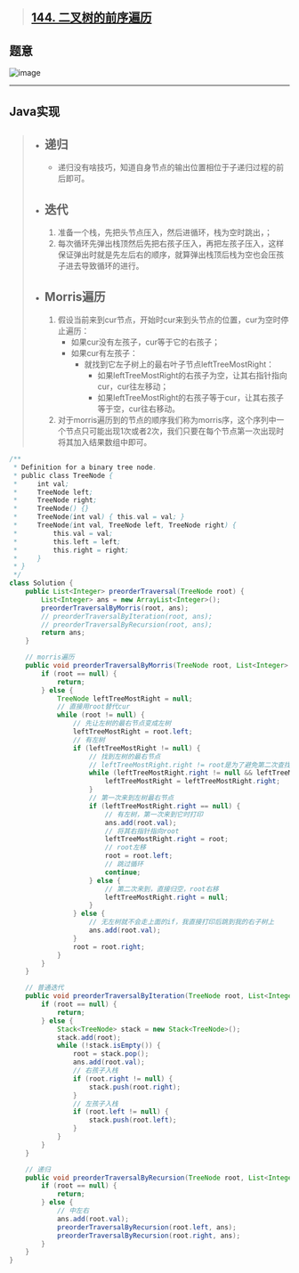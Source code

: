 > [144. 二叉树的前序遍历](https://leetcode.cn/problems/binary-tree-preorder-traversal/)
> ---

## 题意

![image](https://user-images.githubusercontent.com/75558694/179432465-eecc3d3e-847f-40c4-b15b-311bff956e3b.png)

---

## Java实现

> - **递归**
>   ---
>   - 递归没有啥技巧，知道自身节点的输出位置相位于子递归过程的前后即可。
>    
> - **迭代**
>   ---
>   1. 准备一个栈，先把头节点压入，然后进循环，栈为空时跳出，；
>   2. 每次循环先弹出栈顶然后先把右孩子压入，再把左孩子压入，这样保证弹出时就是先左后右的顺序，就算弹出栈顶后栈为空也会压孩子进去导致循环的进行。
>   
> - **Morris遍历**
>   ---
>   1. 假设当前来到cur节点，开始时cur来到头节点的位置，cur为空时停止遍历：
>      - 如果cur没有左孩子，cur等于它的右孩子；
>      - 如果cur有左孩子：
>        - 就找到它左子树上的最右叶子节点leftTreeMostRight：
>          - 如果leftTreeMostRight的右孩子为空，让其右指针指向cur，cur往左移动；
>          - 如果leftTreeMostRight的右孩子等于cur，让其右孩子等于空，cur往右移动。
>   2. 对于morris遍历到的节点的顺序我们称为morris序，这个序列中一个节点只可能出现1次或者2次，我们只要在每个节点第一次出现时将其加入结果数组中即可。

```java
/**
 * Definition for a binary tree node.
 * public class TreeNode {
 *     int val;
 *     TreeNode left;
 *     TreeNode right;
 *     TreeNode() {}
 *     TreeNode(int val) { this.val = val; }
 *     TreeNode(int val, TreeNode left, TreeNode right) {
 *         this.val = val;
 *         this.left = left;
 *         this.right = right;
 *     }
 * }
 */
class Solution {
    public List<Integer> preorderTraversal(TreeNode root) {
        List<Integer> ans = new ArrayList<Integer>();
        preorderTraversalByMorris(root, ans);
        // preorderTraversalByIteration(root, ans);
        // preorderTraversalByRecursion(root, ans);
        return ans;
    }

    // morris遍历
    public void preorderTraversalByMorris(TreeNode root, List<Integer> ans) {
        if (root == null) {
            return;
        } else {
            TreeNode leftTreeMostRight = null;
            // 直接用root替代cur
            while (root != null) {
                // 先让左树的最右节点变成左树
                leftTreeMostRight = root.left;
                // 有左树
                if (leftTreeMostRight != null) {
                    // 找到左树的最右节点
                    // leftTreeMostRight.right != root是为了避免第二次查找的误判
                    while (leftTreeMostRight.right != null && leftTreeMostRight.right != root) {
                        leftTreeMostRight = leftTreeMostRight.right;
                    }
                    // 第一次来到左树最右节点
                    if (leftTreeMostRight.right == null) {
                        // 有左树，第一次来到它时打印
                        ans.add(root.val);
                        // 将其右指针指向root
                        leftTreeMostRight.right = root;
                        // root左移
                        root = root.left;
                        // 跳过循环
                        continue;
                    } else {
                        // 第二次来到，直接归空，root右移
                        leftTreeMostRight.right = null;
                    }
                } else {
                    // 无左树就不会走上面的if，我直接打印后跳到我的右子树上
                    ans.add(root.val);
                }
                root = root.right;
            }
        }
    }

    // 普通迭代
    public void preorderTraversalByIteration(TreeNode root, List<Integer> ans) {
        if (root == null) {
            return;
        } else {
            Stack<TreeNode> stack = new Stack<TreeNode>();
            stack.add(root);
            while (!stack.isEmpty()) {
                root = stack.pop();
                ans.add(root.val);
                // 右孩子入栈
                if (root.right != null) {
                    stack.push(root.right);
                }
                // 左孩子入栈
                if (root.left != null) {
                    stack.push(root.left);
                }
            }
        }
    }

    // 递归
    public void preorderTraversalByRecursion(TreeNode root, List<Integer> ans) {
        if (root == null) {
            return;
        } else {
            // 中左右
            ans.add(root.val);
            preorderTraversalByRecursion(root.left, ans);
            preorderTraversalByRecursion(root.right, ans);
        }
    }
}
```
